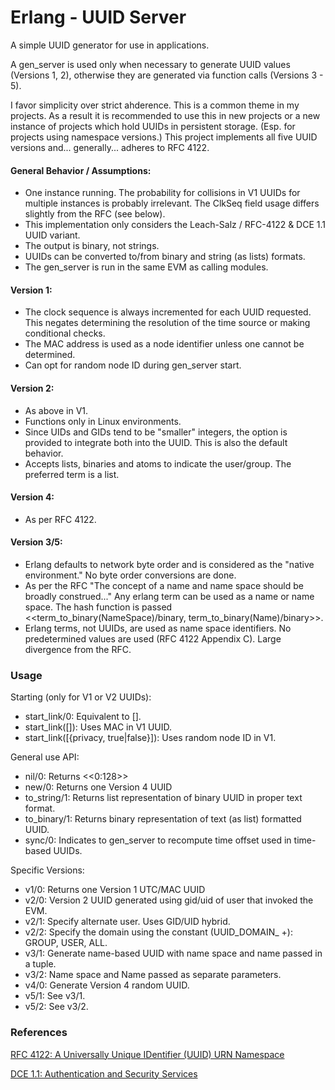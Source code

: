 # Erlang - UUID Server
A simple UUID generator for use in applications.

A gen_server is used only when necessary to generate UUID values (Versions 1, 2), otherwise they are generated via function calls (Versions 3 - 5).

I favor simplicity over strict ahderence. This is a common theme in my projects. As a result it is recommended to use this in new projects or a new instance of projects which hold UUIDs in persistent storage. (Esp. for projects using namespace versions.) This project implements all five UUID versions and... generally... adheres to RFC 4122.

#### General Behavior / Assumptions:
 - One instance running. The probability for collisions in V1 UUIDs for multiple instances is probably irrelevant. The ClkSeq field usage differs slightly from the RFC (see below).
 - This implementation only considers the Leach-Salz / RFC-4122 & DCE 1.1 UUID variant.
 - The output is binary, not strings.
 - UUIDs can be converted to/from binary and string (as lists) formats.
 - The gen_server is run in the same EVM as calling modules.

#### Version 1:
 - The clock sequence is always incremented for each UUID requested. This negates determining the resolution of the time source or making conditional checks.
 - The MAC address is used as a node identifier unless one cannot be determined.
 - Can opt for random node ID during gen_server start.
 
#### Version 2:
 - As above in V1.
 - Functions only in Linux environments.
 - Since UIDs and GIDs tend to be "smaller" integers, the option is provided to integrate both into the UUID. This is also the default behavior.
 - Accepts lists, binaries and atoms to indicate the user/group. The preferred term is a list.
 
#### Version 4:
 - As per RFC 4122.
 
#### Version 3/5:
 - Erlang defaults to network byte order and is considered as the "native environment." No byte order conversions are done.
 - As per the RFC "The concept of a name and name space should be broadly construed..." Any erlang term can be used as a name or name space. The hash function is passed <<term_to_binary(NameSpace)/binary, term_to_binary(Name)/binary>>.
 - Erlang terms, not UUIDs, are used as name space identifiers. No predetermined values are used (RFC 4122 Appendix C). Large divergence from the RFC.

### Usage

Starting (only for V1 or V2 UUIDs):
 - start_link/0: Equivalent to [].
 - start_link([]): Uses MAC in V1 UUID.
 - start_link([{privacy, true|false}]): Uses random node ID in V1.

General use API:

 - nil/0: Returns <<0:128>>
 - new/0: Returns one Version 4 UUID
 - to_string/1: Returns list representation of binary UUID in proper text format.
 - to_binary/1: Returns binary representation of text (as list) formatted UUID.
 - sync/0: Indicates to gen_server to recompute time offset used in time-based UUIDs.
 
Specific Versions:

 - v1/0: Returns one Version 1 UTC/MAC UUID
 - v2/0: Version 2 UUID generated using gid/uid of user that invoked the EVM.
 - v2/1: Specify alternate user. Uses GID/UID hybrid.
 - v2/2: Specify the domain using the constant (UUID_DOMAIN_ +): GROUP, USER, ALL.
 - v3/1: Generate name-based UUID with name space and name passed in a tuple.
 - v3/2: Name space and Name passed as separate parameters.
 - v4/0: Generate Version 4 random UUID.
 - v5/1: See v3/1.
 - v5/2: See v3/2.
 
### References

[RFC 4122: A Universally Unique IDentifier (UUID) URN Namespace](https://tools.ietf.org/html/rfc4122)

[DCE 1.1: Authentication and Security Services](https://pubs.opengroup.org/onlinepubs/9696989899/chap5.htm#tagcjh_08_02_01_01)
